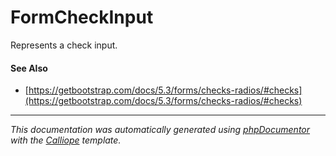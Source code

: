 # FormCheckInput

Represents a check input.

#### See Also

- [https://getbootstrap.com/docs/5.3/forms/checks-radios/#checks](https://getbootstrap.com/docs/5.3/forms/checks-radios/#checks)

---

*This documentation was automatically generated using [phpDocumentor](http://www.phpdoc.org/) with the [Calliope](https://github.com/DaphneWebFramework/Calliope) template.*
